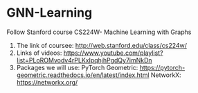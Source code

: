# GNN-Learning
Follow Stanford course CS224W- Machine Learning with Graphs

1.  The link of coursee: http://web.stanford.edu/class/cs224w/
2.  Links of videos: https://www.youtube.com/playlist?list=PLoROMvodv4rPLKxIpqhjhPgdQy7imNkDn
3.  Packages we will use:
PyTorch Geometric: https://pytorch-geometric.readthedocs.io/en/latest/index.html
NetworkX: https://networkx.org/

